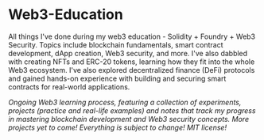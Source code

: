 # Web3-Education
All things I've done during my web3 education - Solidity + Foundry + Web3 Security. Topics include blockchain fundamentals, smart contract development, dApp creation, Web3 security, and more. I've also dabbled with creating NFTs and ERC-20 tokens, learning how they fit into the whole Web3 ecosystem. I've also explored decentralized finance (DeFi) protocols and gained hands-on experience with building and securing smart contracts for real-world applications.

<i>Ongoing Web3 learning process, featuring a collection of experiments, projects (practice and real-life examples) and notes that track my progress in mastering blockchain development and Web3 security concepts. More projects yet to come! Everything is subject to change! MIT license!</i>
